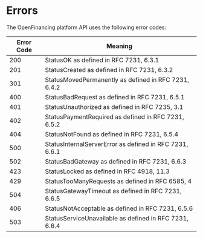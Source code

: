 # Errors

The OpenFinancing platform API uses the following error codes:

Error Code | Meaning
---------- | -------
200 | StatusOK as defined in RFC 7231, 6.3.1
201 | StatusCreated as defined in RFC 7231, 6.3.2
301 | StatusMovedPermanently as defined in RFC 7231, 6.4.2
400 | StatusBadRequest as defined in RFC 7231, 6.5.1
401 | StatusUnauthorized as defined in RFC 7235, 3.1
402 | StatusPaymentRequired as defined in RFC 7231, 6.5.2
404 | StatusNotFound as defined in RFC 7231, 6.5.4
500 | StatusInternalServerError as defined in RFC 7231, 6.6.1
502 | StatusBadGateway as defined in RFC 7231, 6.6.3
423 | StatusLocked as defined in RFC 4918, 11.3
429 | StatusTooManyRequests as defined in RFC 6585, 4
504 | StatusGatewayTimeout as defined in RFC 7231, 6.6.5
406 | StatusNotAcceptable as defined in RFC 7231, 6.5.6
503 | StatusServiceUnavailable as defined in RFC 7231, 6.6.4
